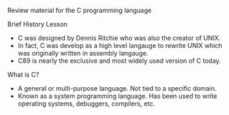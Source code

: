 Review material for the C programming language

Brief History Lesson
  * C was designed by Dennis Ritchie who was also the creator of UNIX.
  * In fact, C was develop as a high level langauge to rewrite UNIX which was originally written in assembly langauge.
  * C89 is nearly the exclusive and most widely used version of C today.

What is C?
  * A general or multi-purpose language. Not tied to a specific domain.
  * Known as a system programming language. Has been used to write operating systems, debuggers, compilers, etc.
